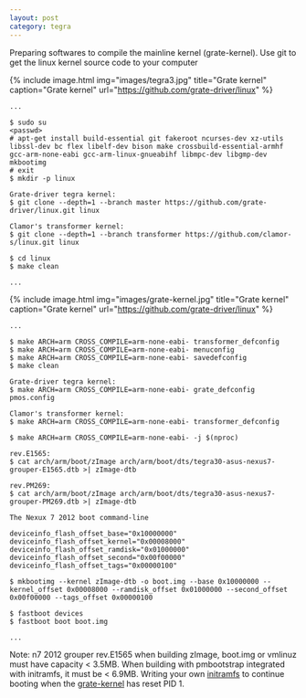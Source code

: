 ```yaml
--- 
layout: post 
category: tegra 
--- 
```


Preparing softwares to compile the mainline kernel (grate-kernel). Use git to get the linux kernel source code to your computer

{% include image.html
            img="images/tegra3.jpg"
            title="Grate kernel"
            caption="Grate kernel" 
            url="https://github.com/grate-driver/linux" %}

```
...

$ sudo su
<passwd>
# apt-get install build-essential git fakeroot ncurses-dev xz-utils libssl-dev bc flex libelf-dev bison make crossbuild-essential-armhf gcc-arm-none-eabi gcc-arm-linux-gnueabihf libmpc-dev libgmp-dev mkbootimg
# exit
$ mkdir -p linux

Grate-driver tegra kernel:
$ git clone --depth=1 --branch master https://github.com/grate-driver/linux.git linux

Clamor's transformer kernel:
$ git clone --depth=1 --branch transformer https://github.com/clamor-s/linux.git linux

$ cd linux
$ make clean

...
```

{% include image.html
            img="images/grate-kernel.jpg"
            title="Grate kernel"
            caption="Grate kernel" 
            url="https://github.com/grate-driver/linux" %}

```
...

$ make ARCH=arm CROSS_COMPILE=arm-none-eabi- transformer_defconfig
$ make ARCH=arm CROSS_COMPILE=arm-none-eabi- menuconfig
$ make ARCH=arm CROSS_COMPILE=arm-none-eabi- savedefconfig
$ make clean

Grate-driver tegra kernel:
$ make ARCH=arm CROSS_COMPILE=arm-none-eabi- grate_defconfig pmos.config

Clamor's transformer kernel:
$ make ARCH=arm CROSS_COMPILE=arm-none-eabi- transformer_defconfig

$ make ARCH=arm CROSS_COMPILE=arm-none-eabi- -j $(nproc)

rev.E1565:
$ cat arch/arm/boot/zImage arch/arm/boot/dts/tegra30-asus-nexus7-grouper-E1565.dtb >| zImage-dtb

rev.PM269:
$ cat arch/arm/boot/zImage arch/arm/boot/dts/tegra30-asus-nexus7-grouper-PM269.dtb >| zImage-dtb

The Nexux 7 2012 boot command-line

deviceinfo_flash_offset_base="0x10000000"
deviceinfo_flash_offset_kernel="0x00008000"
deviceinfo_flash_offset_ramdisk="0x01000000"
deviceinfo_flash_offset_second="0x00f00000"
deviceinfo_flash_offset_tags="0x00000100"

$ mkbootimg --kernel zImage-dtb -o boot.img --base 0x10000000 --kernel_offset 0x00008000 --ramdisk_offset 0x01000000 --second_offset 0x00f00000 --tags_offset 0x00000100

$ fastboot devices
$ fastboot boot boot.img

...
```

Note: n7 2012 grouper rev.E1565 when building zImage, boot.img or vmlinuz must have capacity < 3.5MB. When building with pmbootstrap integrated with initramfs, it must be < 6.9MB.
Writing your own [initramfs] to continue booting when the [grate-kernel] has reset PID 1.

[initramfs]: https://baonks81.github.io/Making-own-initramfs/
[grate-kernel]: https://github.com/grate-driver/grate/wiki/Using-the-grate-kernel
